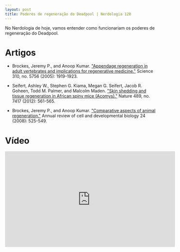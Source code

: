 ```yaml
---
layout: post
title: Poderes de regeneração do Deadpool | Nerdologia 120
---
```


No Nerdologia de hoje, vamos entender como funcionariam os poderes de regeneração do Deadpool.

Artigos
=====

- Brockes, Jeremy P., and Anoop Kumar. ["Appendage regeneration in adult vertebrates and implications for regenerative medicine."](http://www.ncbi.nlm.nih.gov/pubmed/16373567) Science 310, no. 5756 (2005): 1919-1923.

- Seifert, Ashley W., Stephen G. Kiama, Megan G. Seifert, Jacob R. Goheen, Todd M. Palmer, and Malcolm Maden. ["Skin shedding and tissue regeneration in African spiny mice (Acomys)."](http://www.ncbi.nlm.nih.gov/pubmed/23018966) Nature 489, no. 7417 (2012): 561-565.

- Brockes, Jeremy P., and Anoop Kumar. ["Comparative aspects of animal regeneration."](http://www.ncbi.nlm.nih.gov/pubmed/18598212) Annual review of cell and developmental biology 24 (2008): 525-549.

Vídeo
=====

<iframe width="560" height="315" src="https://www.youtube.com/embed/AsQZByAQbm4" frameborder="0" allowfullscreen></iframe>

